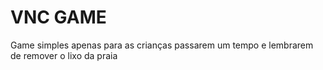 # VNC GAME

Game simples apenas para as crianças passarem um tempo e lembrarem de remover o lixo da praia

